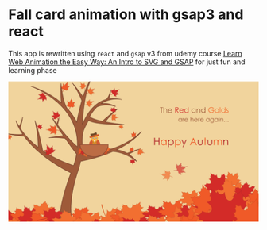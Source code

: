 # Fall card animation with gsap3 and react

  

This app is rewritten using `react` and `gsap` v3 from udemy course [Learn Web Animation the Easy Way: An Intro to SVG and GSAP](https://www.udemy.com/course/learn-web-animation-with-svg-and-gsap) for just fun and learning phase

![enter image description here](https://github.com/sercangurbuz/react-gsap-fall/blob/master/public/preview.PNG?raw=true)